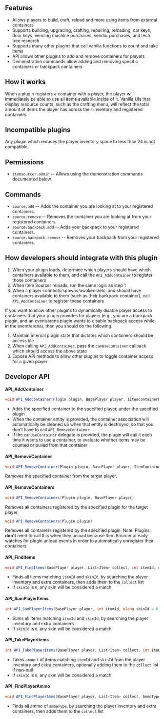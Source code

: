 ## Features

- Allows players to build, craft, reload and more using items from external containers
- Supports building, upgrading, crafting, repairing, reloading, car keys, door keys, vending machine purchases, vendor purchases, and tech tree research
- Supports many other plugins that call vanilla functions to count and take items
- API allows other plugins to add and remove containers for players
- Demonstration commands allow adding and removing specific containers or backpack containers

## How it works

When a plugin registers a container with a player, the player will immediately be able to use all items available inside of it. Vanilla UIs that display resource counts, such as the crafting menu, will reflect the total amount of items the player has across their inventory and registered containers.

## Incompatible plugins

Any plugin which reduces the player inventory space to less than 24 is not compatible.

## Permissions

- `itemsourcer.admin` -- Allows using the demonstration commands documented below.

## Commands

- `source.add` -- Adds the container you are looking at to your registered containers.
- `source.remove` -- Removes the container you are looking at from your registered containers.
- `source.backpack.add` -- Adds your backpack to your registered containers.
- `source.backpack.remove` -- Removes your backpack from your registered containers.

## How developers should integrate with this plugin

1. When your plugin loads, determine which players should have which containers available to them, and call the `API_AddContainer` to register those containers
2. When Item Sourcer reloads, run the same logic as step 1
3. When a player connects/spawns/awakens/etc. and should have containers available to them (such as their backpack container), call `API_AddContainer` to register those containers

If you want to allow other plugins to dynamically disable player access to containers that your plugin provides for players (e.g., you are a backpack plugin, and an event/arena plugin wants to disable backpack access while in the event/arena), then you should do the following.

1. Maintain internal plugin state that dictates which containers should be accessible
2. When calling `API_AddContainer`, pass the `canUseContainer` callback which should access the above state
3. Expose API methods to allow other plugins to toggle container access for a given player

## Developer API

#### API_AddContainer

```cs
void API_AddContainer(Plugin plugin, BasePlayer player, IItemContainerEntity containerEntity, ItemContainer container, Func<Plugin, BasePlayer, ItemContainer, bool> canUseContainer = null)
```

- Adds the specified container to the specified player, under the specified plugin
- When the container entity is provided, the container association will automatically be cleaned up when that entity is destroyed, so that you don't have to call `API_RemoveContainer`
- If the `canUseContainer` delegate is provided, the plugin will call it each time it wants to use a container, to evaluate whether items may be counted or pulled from that container

#### API_RemoveContainer

```cs
void API_RemoveContainer(Plugin plugin, BasePlayer player, ItemContainer container)
```

Removes the specified container from the target player.

#### API_RemoveContainers

```cs
void API_RemoveContainers(Plugin plugin, BasePlayer player)
```

Removes all containers registered by the specified plugin for the target player.

```cs
void API_RemoveContainers(Plugin plugin)
```

Removes all containers registered by the specified plugin. Note: Plugins **don't** need to call this when they unload because Item Sourcer already watches for plugin unload events in order to automatically unregister their containers.

#### API_FindItems

```cs
void API_FindItems(BasePlayer player, List<Item> collect, int itemId, ulong skinId = 0)
```

- Finds all items matching `itemId` and `skinId`, by searching the player inventory and extra containers, then adds them to the `collect` list
- If `skinId` is `0`, any skin will be considered a match

#### API_SumPlayerItems

```cs
int API_SumPlayerItems(BasePlayer player, int itemId, ulong skinId = 0)
```

- Sums all items matching `itemId` and `skinId`, by searching the player inventory and extra containers
- If `skinId` is `0`, any skin will be considered a match

#### API_TakePlayerItems

```cs
int API_TakePlayerItems(BasePlayer player, List<Item> collect, int itemId, int amount, ulong skinId = 0)
```

- Takes `amount` of items matching `itemId` and `skinId` from the player inventory and extra containers, optionally adding them to the `collect` list if non-null
- If `skinId` is `0`, any skin will be considered a match

#### API_FindPlayerAmmo

```cs
void API_FindPlayerAmmo(BasePlayer player, List<Item> collect, AmmoTypes ammoType)
```

- Finds all ammo of `ammoType`, by searching the player inventory and extra containers, then adds them to the `collect` list
